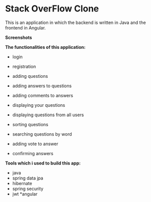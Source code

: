 # Stack OverFlow Clone

This is an application in which the backend is written in Java and the frontend in Angular.

**Screenshots**


**The functionalities of this application:**

- login
* registration
+ adding questions
- adding answers to questions
* adding comments to answers
+ displaying your questions
- displaying questions from all users
* sorting questions
+ searching questions by word
- adding vote to answer
+ confirming answers

**Tools which i used to build this app:**

* java
* spring data jpa
* hibernate
* spring security
* jwt
*angular

